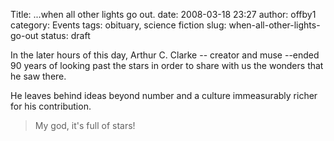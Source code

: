 Title: ...when all other lights go out.
date: 2008-03-18 23:27
author: offby1
category: Events
tags: obituary, science fiction
slug: when-all-other-lights-go-out
status: draft

In the later hours of this day, Arthur C. Clarke \-- creator and muse \--ended 90 years of looking past the stars in order to share with us the wonders that he saw there.

He leaves behind ideas beyond number and a culture immeasurably richer for his contribution.

> My god, it\'s full of stars!
